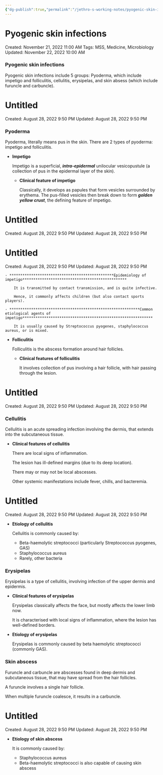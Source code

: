 ```yaml
---
{"dg-publish":true,"permalink":"/jethro-s-working-notes/pyogenic-skin-infections/","dgPassFrontmatter":true}
---
```



# Pyogenic skin infections

Created: November 21, 2022 11:00 AM
Tags: MSS, Medicine, Microbiology
Updated: November 22, 2022 10:00 AM

### Pyogenic skin infections

Pyogenic skin infections include 5 groups: Pyoderma, which include impetigo and folliculitis, cellulitis, erysipelas, and skin absess (which include furuncle and carbuncle).


<div class="transclusion internal-embed is-loaded"><div class="markdown-embed">





# Untitled

Created: August 28, 2022 9:50 PM
Updated: August 28, 2022 9:50 PM

</div></div>


### Pyoderma

Pyoderma, literally means pus in the skin. There are 2 types of pyoderma: impetigo and folliculitis.

- ****************Impetigo****************
    
    Impetigo is a superficial, ***************intra-epidermal*************** unilocular vesicopustule (a collection of pus in the epidermal layer of the skin).
    
    - ********************************************************Clinical feature of impetigo********************************************************
        
        Classically, it develops as papules that form vesicles surrounded by erythema. The pus-filled vesicles then break down to form *******************golden yellow crust*******************, the defining feature of impetigo.
        
        
<div class="transclusion internal-embed is-loaded"><div class="markdown-embed">





# Untitled

Created: August 28, 2022 9:50 PM
Updated: August 28, 2022 9:50 PM

</div></div>

        
        
<div class="transclusion internal-embed is-loaded"><div class="markdown-embed">





# Untitled

Created: August 28, 2022 9:50 PM
Updated: August 28, 2022 9:50 PM

</div></div>

        
    - ************************************************Epidemiology of impetigo************************************************
        
        It is transmitted by contact transmission, and is quite infective.
        
        Hence, it commonly affects children (but also contact sports players).
        
    - ************************************************************Common etiological agents of impetigo************************************************************
        
        It is usually caused by Streptococcus pyogenes, staphylococcus aureus, or is mixed.
        
- ************************Folliculitis************************
    
    Folliculitis is the abscess formation around hair follicles.
    
    - ********Clinical features of folliculitis********
        
        It involves collection of pus involving a hair follicle, with hair passing through the lesion.
        
        
<div class="transclusion internal-embed is-loaded"><div class="markdown-embed">





# Untitled

Created: August 28, 2022 9:50 PM
Updated: August 28, 2022 9:50 PM

</div></div>

        

### Cellulitis

Cellulitis is an acute spreading infection involving the dermis, that extends into the subcutaneous tissue.

- **************************************************************Clinical features of cellulitis**************************************************************
    
    There are local signs of inflammation.
    
    The lesion has ill-defined margins (due to its deep location).
    
    There may or may not be local abscesses.
    
    Other systemic manifestations include fever, chills, and bacteremia.
    
    
<div class="transclusion internal-embed is-loaded"><div class="markdown-embed">





# Untitled

Created: August 28, 2022 9:50 PM
Updated: August 28, 2022 9:50 PM

</div></div>

    
- ********************************************Etiology of cellulitis********************************************
    
    Cellulitis is commonly caused by:
    
    - Beta-haemolytic streptococci (particularly Streptococcus pyogenes, GAS)
    - Staphylococcus aureus
    - Rarely, other bacteria

### Erysipelas

Erysipelas is a type of cellulitis, involving infection of the upper dermis and epidermis.

- **********************************************Clinical features of erysipelas**********************************************
    
    Erysipelas classically affects the face, but mostly affects the lower limb now.
    
    It is characterised with local signs of inflammation, where the lesion has well-defined borders.
    
- ****************************Etiology of erysipelas****************************
    
    Erysipelas is commonly caused by beta haemolytic streptococci (commonly GAS).
    

### Skin abscess

Furuncle and carbuncle are abscesses found in deep dermis and subcutaneous tissue, that may have spread from the hair follicles.

A furuncle involves a single hair follicle.

When multiple furuncle coalesce, it results in a carbuncle.


<div class="transclusion internal-embed is-loaded"><div class="markdown-embed">





# Untitled

Created: August 28, 2022 9:50 PM
Updated: August 28, 2022 9:50 PM

</div></div>


- ****************************************Etiology of skin abscess****************************************
    
    It is commonly caused by:
    
    - Staphylococcus aureus
    - Beta-haemolytic streptococci is also capable of causing skin abscess